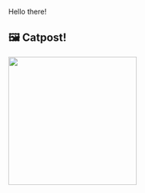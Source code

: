 Hello there!



## 🖼️ Catpost!

<sub>
    <img src="https://cdn2.thecatapi.com/images/bli.jpg" height="256">
</sub>

